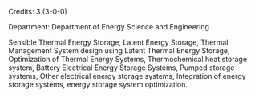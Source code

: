 Credits: 3 (3-0-0)

Department: Department of Energy Science and Engineering

Sensible Thermal Energy Storage, Latent Energy Storage, Thermal Management System design using Latent Thermal Energy Storage, Optimization of Thermal Energy Systems, Thermochemical heat storage system, Battery Electrical Energy Storage Systems, Pumped storage systems, Other electrical energy storage systems, Integration of energy storage systems, energy storage system optimization.